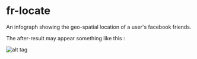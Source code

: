 # fr-locate

An infograph showing the geo-spatial location of a user's facebook friends.

The after-result may appear something like this :

![alt tag](https://www.google.co.in/url?sa=i&rct=j&q=&esrc=s&source=images&cd=&cad=rja&uact=8&ved=0ahUKEwiU2rqSq-TOAhXEvI8KHUfMBroQjRwIBw&url=https%3A%2F%2Fwww.gislounge.com%2Fdifference-heat-map-hot-spot-map%2F&psig=AFQjCNF87bIUb2kvPBV2rjuTqXl-f9KoGA&ust=1472481435193290)
